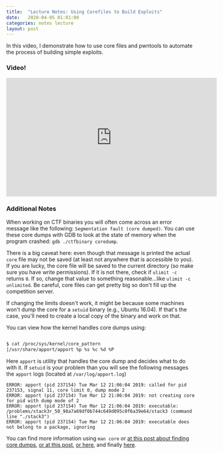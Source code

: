 ```yaml
---
title:  "Lecture Notes: Using Corefiles to Build Exploits"
date:   2020-04-05 01:01:00
categories: notes lecture 
layout: post
---
```



In this video, I demonstrate how to use core files and pwntools to automate the
process of building simple exploits. 

### Video!

<iframe width="560" height="315"
src="https://www.youtube.com/embed/aw5nG4_E19o" frameborder="0"
allow="accelerometer; autoplay; encrypted-media; gyroscope; picture-in-picture"
allowfullscreen></iframe>

### Additional Notes

When working on CTF binaries you will often come across an error message like
the following: `Segmentation fault (core dumped)`.  You can use these core
dumps with GDB to look at the state of memory when the program crashed: `gdb
./ctfbinary coredump`. 

There is a big caveat here: even though that message is printed the actual
`core` file may not be saved (at least not anywhere that is accessible to you).  
If you are lucky, the core file will be saved to the current directory (so make
sure you have write permissions). If it is not there, check if `ulimit -c`
returns `0`. If so, change that value to something reasonable...like `ulimit -c
unlimited`. Be careful, core files can get pretty big so don't fill up the
competition server.     

If changing the limits doesn't work, it might be because some machines won't
dump the core for a `setuid` binary (e.g., Ubuntu 16.04). If that's the case,
you'll need to create a local copy of the binary and work on that. 

You can view how the kernel handles core dumps using:

```bash

$ cat /proc/sys/kernel/core_pattern
|/usr/share/apport/apport %p %s %c %d %P
```  

Here `apport` is utility that handles the core dump and decides what to do with
it. If `setuid` is your problem than you will see the following messages the
`apport` logs (located at `/var/log/apport.log`)

```
ERROR: apport (pid 237154) Tue Mar 12 21:06:04 2019: called for pid 237153, signal 11, core limit 0, dump mode 2
ERROR: apport (pid 237154) Tue Mar 12 21:06:04 2019: not creating core for pid with dump mode of 2
ERROR: apport (pid 237154) Tue Mar 12 21:06:04 2019: executable: /problems/stack3r_50_98a7a69df0b744c649d095c0f6a39e64/stack3 (command line "./stack3")
ERROR: apport (pid 237154) Tue Mar 12 21:06:04 2019: executable does not belong to a package, ignoring

```

You can find more information using `man core` or [at this post about finding
core
dumps](https://askubuntu.com/questions/966407/where-do-i-find-the-core-dump-in-ubuntu-16-04lts),
[or at this
post](https://stackoverflow.com/questions/2065912/core-dumped-but-core-file-is-not-in-the-current-directory/),
[or
here](https://stackoverflow.com/questions/16048101/changing-location-of-core-dump),
and finally
[here](https://unix.stackexchange.com/questions/277331/segmentation-fault-core-dumped-to-where-what-is-it-and-why).
